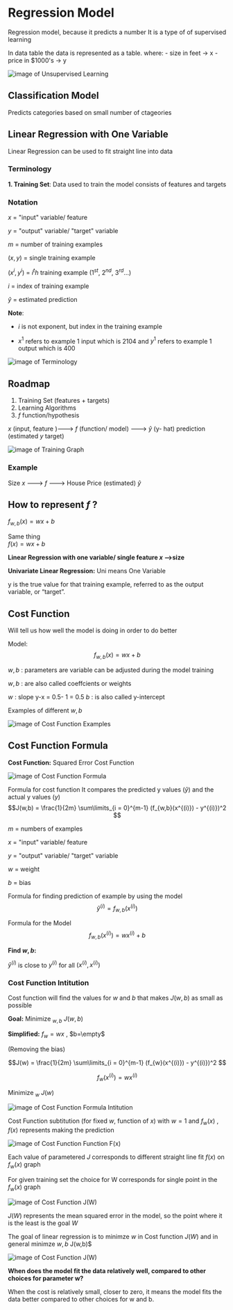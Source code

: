 # Regression Model

Regression model, because it predicts a number
It is a type of of supervised learning

In data table the data is represented as a table.
where:
    - size in feet  -> x
    - price in $1000's -> y

![image of Unsupervised Learning](images/Regression-Model.png)

## Classification Model

Predicts categories based on small number of ctageories

## Linear Regression with One Variable

Linear Regression can be used to fit straight line into data

### Terminology

**1. Training Set**: Data used to train the model consists of features and targets

### Notation

$x$ = "input" variable/ feature

$y$ = "output" variable/ "target" variable

$m$ = number of training examples

$(x, y)$ = single training example

$(x^{i}, y^{i})$ = $i^th$ training example ($1^{st}$, $2^{nd}$, $3^{rd}$...)

$i$ = index of training example

$\hat{y}$ = estimated prediction

**Note**:

* $i$ is not exponent, but index in the training example

* $x^{1}$ refers to example 1 input which is 2104
and $y^{1}$ refers to example 1 output which is 400

![image of Terminology](images/Terminology.png)

## Roadmap

1. Training Set (features + targets)
2. Learning Algorithms
3. $f$  function/hypothesis

$x$ (input, feature )---> $f$ (function/ model) ---> $\hat{y}$ (y- hat) prediction (estimated $y$ target)

![image of Training Graph](images/Training-Graph.png)

### Example

Size $x$ ---> $f$ --->  House Price (estimated) $\hat{y}$

## How to represent $f$ ?

$f_{w,b}(x) = wx + b$

Same thing
</br>
$f(x) = wx + b$

**Linear Regression with one variable/ single feature _x_ -->size**

**Univariate Linear Regression:** Uni means One Variable

y is the true value for that training example, referred to as the output variable, or “target”.

## Cost Function

Will tell us how well the model is doing in order to do better

Model:
$$f_{w,b}(x) = wx + b$$

$w,b$ : parameters are variable can be adjusted during the model training

$w,b$ : are also called coeffcients or weights

$w$ : slope y-x = 0.5- 1 = 0.5
$b$ : is also called  y-intercept

Examples of different  $w , b$

![image of Cost Function Examples](images/Cost-Function-Examples.png)

## Cost Function Formula

**Cost Function:** Squared Error Cost Function

![image of Cost Function Formula](images/Cost-Function-Formula.png)

Formula for cost function
It compares the predicted y values ($\hat{y}$) and the actual y values ($y$)
$$J(w,b) = \frac{1}{2m} \sum\limits_{i = 0}^{m-1} (f_{w,b}(x^{(i)}) - y^{(i)})^2 $$

$m$ = numbers of examples

$x$ = "input" variable/ feature

$y$ = "output" variable/ "target" variable

$w$ = weight

$b$ = bias

Formula for finding prediction of example by using the model
$$\hat{y}^{(i)} = f_{w,b}(x^{(i)})$$


Formula for the Model
$$f_{w,b}(x^{(i)}) = wx^{(i)} + b$$

**Find $w,b$:**

$\hat{y}^{(i)}$ is close to $y^{(i)}$ for all $(x^{(i)}, x^{(i)})$

### Cost Function Intitution

Cost function will find the values for $w$ and $b$ that makes $J(w,b)$ as small as possible

**Goal:**
Minimize $_{w,b}$ $J(w,b)$

**Simplified:**
$f_{w} = wx$ , $b=\empty$

(Removing the bias)

$$J(w) = \frac{1}{2m} \sum\limits_{i = 0}^{m-1} (f_{w}(x^{(i)}) - y^{(i)})^2 $$

$$f_{w}(x^{(i)}) = w x^{(i) }$$

Minimize $_{w}$ $J(w)$

![image of Cost Function Formula Intitution](images/Cost-Function-Formula-Intitution.png)

Cost Function subtitution (for fixed $w$, function of $x$) with $w=1$ and $f_{w}(x)$ , $f(x)$ represents making the prediction

![image of Cost Function Function F(x)](images/Cost-Function-F(x).png)

Each value of parametered $J$ corresponds to different straight line fit $f(x)$ on $f_{w}(x)$ graph

For given training set the choice for W corresponds for single point in the $f_w(x)$ graph

![image of Cost  Function J(W)](images/Cost-Function-J(W).png)

$J(W)$ represents the mean squared error in the model, so the point where it is the least is the goal $W$

The goal of linear regression is to minimze $w$ in Cost function $J(W)$ and in general minimze $w,b$ J(w,b)$

![image of Cost  Function J(W)](images/Cost-Function-Goal.png)

**When does the model fit the data relatively well, compared to other choices for parameter w?**

When the cost is relatively small, closer to zero, it means the model fits the data better compared to other choices for w and b.
